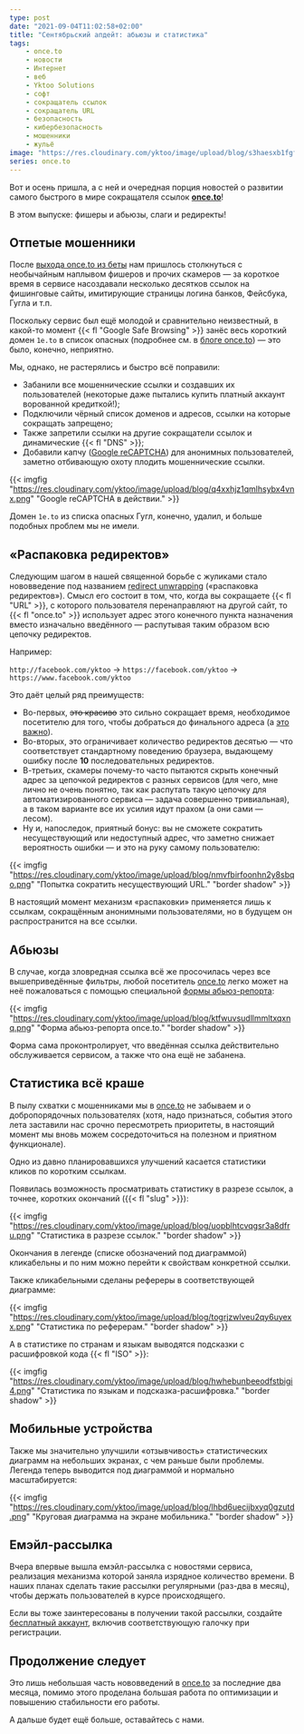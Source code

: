 ```yaml
---
type: post
date: "2021-09-04T11:02:58+02:00"
title: "Сентябрьский апдейт: абьюзы и статистика"
tags:
    - once.to
    - новости
    - Интернет
    - веб
    - Yktoo Solutions
    - софт
    - сокращатель ссылок
    - сокращатель URL
    - безопасность
    - кибербезопасность
    - мошенники
    - жульё
image: "https://res.cloudinary.com/yktoo/image/upload/blog/s3haesxb1fgf3otyk51i.png"
series: once.to
---
```


Вот и осень пришла, а с ней и очередная порция новостей о развитии самого быстрого в мире сокращателя ссылок **[once.to](https://once.to/once)**!

В этом выпуске: фишеры и абьюзы, слаги и редиректы!

## Отпетые мошенники

После [выхода once.to из беты](0785) нам пришлось столкнуться с необычайным наплывом фишеров и прочих скамеров — за короткое время в сервисе насоздавали несколько десятков ссылок на фишинговые сайты, имитирующие страницы логина банков, Фейсбука, Гугла и т.п.

<!--more-->

Поскольку сервис был ещё молодой и сравнительно неизвестный, в какой-то момент {{< fl "Google Safe Browsing" >}} занёс весь короткий домен `1e.to` в список опасных (подробнее см. в [блоге once.to](https://docs.once.to/en/blog/0015/)) — это было, конечно, неприятно.

Мы, однако, не растерялись и быстро всё поправили:

* Забанили все мошеннические ссылки и создавших их пользователей (некоторые даже пытались купить платный аккаунт ворованной кредиткой!);
* Подключили чёрный список доменов и адресов, ссылки на которые сокращать запрещено;
* Также запретили ссылки на другие сокращатели ссылок и динамические {{< fl "DNS" >}};
* Добавили капчу ([Google reCAPTCHA](https://www.google.com/recaptcha/)) для анонимных пользователей, заметно отбивающую охоту плодить мошеннические ссылки.

{{< imgfig "https://res.cloudinary.com/yktoo/image/upload/blog/q4xxhjz1qmlhsybx4vnx.png" "Google reCAPTCHA в действии." >}}

Домен `1e.to` из списка опасных Гугл, конечно, удалил, и больше подобных проблем мы не имели.

## «Распаковка редиректов»

Следующим шагом в нашей священной борьбе с жуликами стало нововведение под названием [redirect unwrapping](https://docs.once.to/en/blog/0016/) («распаковка редиректов»). Смысл его состоит в том, что, когда вы сокращаете {{< fl "URL" >}}, с которого пользователя перенаправляют на другой сайт, то {{< fl "once.to" >}} использует адрес этого конечного пункта назначения вместо изначально введённого — распутывая таким образом всю цепочку редиректов.

Например:

`http://facebook.com/yktoo` → `https://facebook.com/yktoo` → `https://www.facebook.com/yktoo`

Это даёт целый ряд преимуществ:

* Во-первых, ~~это красиво~~ это сильно сокращает время, необходимое посетителю для того, чтобы добраться до финального адреса (а [это важно](https://once.to/fast)).
* Во-вторых, это ограничивает количество редиректов десятью — что соответствует стандартному поведению браузера, выдающему ошибку после **10** последовательных редиректов.
* В-третьих, скамеры почему-то часто пытаются скрыть конечный адрес за цепочкой редиректов с разных сервисов (для чего, мне лично не очень понятно, так как распутать такую цепочку для автоматизированного сервиса — задача совершенно тривиальная), а в таком варианте все их усилия идут прахом (а они сами — лесом).
* Ну и, напоследок, приятный бонус: вы не сможете сократить несуществующий или недоступный адрес, что заметно снижает вероятность ошибки — и это на руку самому пользователю:

{{< imgfig "https://res.cloudinary.com/yktoo/image/upload/blog/nmvfbirfoonhn2y8sbqo.png" "Попытка сократить несуществующий URL." "border shadow" >}}

В настоящий момент механизм «распаковки» применяется лишь к ссылкам, сокращённым анонимными пользователями, но в будущем он распространится на все ссылки.

## Абьюзы

В случае, когда зловредная ссылка всё же просочилась через все вышеприведённые фильтры, любой посетитель [once.to](https://once.to/once) легко может на неё пожаловаться с помощью специальной [формы абьюз-репорта](https://once.to/abuse):

{{< imgfig "https://res.cloudinary.com/yktoo/image/upload/blog/ktfwuvsudllmmltxqxnq.png" "Форма абьюз-репорта once.to." "border shadow" >}}

Форма сама проконтролирует, что введённая ссылка действительно обслуживается сервисом, а также что она ещё не забанена.

## Статистика всё краше

В пылу схватки с мошенниками мы в [once.to](https://once.to/once) не забываем и о добропорядочных пользователях (хотя, надо признаться, события этого лета заставили нас срочно пересмотреть приоритеты, в настоящий момент мы вновь можем сосредоточиться на полезном и приятном функционале).

Одно из давно планировавшихся улучшений касается статистики кликов по коротким ссылкам.

Появилась возможность просматривать статистику в разрезе ссылок, а точнее, коротких окончаний ({{< fl "slug" >}}):

{{< imgfig "https://res.cloudinary.com/yktoo/image/upload/blog/uopblhtcvqgsr3a8dfru.png" "Статистика в разрезе ссылок." "border shadow" >}}

Окончания в легенде (списке обозначений под диаграммой) кликабельны и по ним можно перейти к свойствам конкретной ссылки.

Также кликабельными сделаны рефереры в соответствующей диаграмме:

{{< imgfig "https://res.cloudinary.com/yktoo/image/upload/blog/togrjzwlveu2qy6uyexx.png" "Статистика по реферерам." "border shadow" >}}

А в статистике по странам и языкам выводятся подсказки с расшифровкой кода {{< fl "ISO" >}}:

{{< imgfig "https://res.cloudinary.com/yktoo/image/upload/blog/hwhebunbeeodfstbigi4.png" "Статистика по языкам и подсказка-расшифровка." "border shadow" >}}

## Мобильные устройства

Также мы значительно улучшили «отзывчивость» статистических диаграмм на небольших экранах, с чем раньше были проблемы. Легенда теперь выводится под диаграммой и нормально масштабируется:

{{< imgfig "https://res.cloudinary.com/yktoo/image/upload/blog/lhbd6uecijbxyq0gzutd.png" "Круговая диаграмма на экране мобильника." "border shadow" >}}

## Емэйл-рассылка

Вчера впервые вышла емэйл-рассылка с новостями сервиса, реализация механизма которой заняла изрядное количество времени. В наших планах сделать такие рассылки регулярными (раз-два в месяц), чтобы держать пользователей в курсе происходящего.

Если вы тоже заинтересованы в получении такой рассылки, создайте [бесплатный аккаунт](https://once.to/signup), включив соответствующую галочку при регистрации.

## Продолжение следует

Это лишь небольшая часть нововведений в [once.to](https://once.to/once) за последние два месяца, помимо этого проделана большая работа по оптимизации и повышению стабильности его работы.

А дальше будет ещё больше, оставайтесь с нами.

